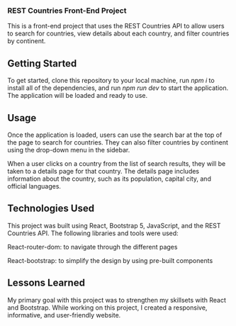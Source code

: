 ### REST Countries Front-End Project
This is a front-end project that uses the REST Countries API to allow users to search for countries, view details about each country, and filter countries by continent.

## Getting Started
To get started, clone this repository to your local machine, run *npm i* to install all of the dependencies, and run *npm run dev* to start the application. The application will be loaded and ready to use.

## Usage
Once the application is loaded, users can use the search bar at the top of the page to search for countries. They can also filter countries by continent using the drop-down menu in the sidebar.

When a user clicks on a country from the list of search results, they will be taken to a details page for that country. The details page includes information about the country, such as its population, capital city, and official languages.

## Technologies Used
This project was built using React, Bootstrap 5, JavaScript, and the REST Countries API. The following libraries and tools were used:

React-router-dom: to navigate through the different pages

React-bootstrap: to simplify the design by using pre-built components


## Lessons Learned
My primary goal with this project was to strengthen my skillsets with React and Bootstrap. While working on this project, I created a responsive, informative, and user-friendly website.  

